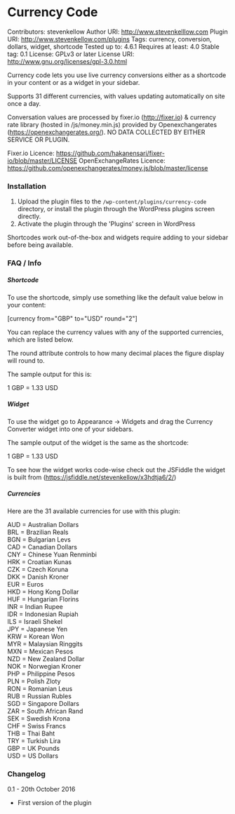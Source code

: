 # Currency Code
Contributors: stevenkellow
Author URI: http://www.stevenkelllow.com
Plugin URI: http://www.stevenkellow.com/plugins
Tags: currency, conversion, dollars, widget, shortcode
Tested up to: 4.6.1
Requires at least: 4.0
Stable tag: 0.1
License: GPLv3 or later
License URI: http://www.gnu.org/licenses/gpl-3.0.html

Currency code lets you use live currency conversions either as a shortcode in your content or as a widget in your sidebar.

Supports 31 different currencies, with values updating automatically on site once a day.

Conversation values are processed by fixer.io (http://fixer.io) & currency rate library (hosted in /js/money.min.js) provided by  Openexchangerates (https://openexchangerates.org/).  NO DATA COLLECTED BY EITHER SERVICE OR PLUGIN.

Fixer.io Licence: https://github.com/hakanensari/fixer-io/blob/master/LICENSE
OpenExchangeRates Licence: https://github.com/openexchangerates/money.js/blob/master/license

### Installation

1. Upload the plugin files to the `/wp-content/plugins/currency-code` directory, or install the plugin through the WordPress plugins screen directly.
2. Activate the plugin through the 'Plugins' screen in WordPress

Shortcodes work out-of-the-box and widgets require adding to your sidebar before being available.

### FAQ / Info

##### Shortcode

To use the shortcode, simply use something like the default value below in your content:

[currency from="GBP" to="USD" round="2"]

You can replace the currency values with any of the supported currencies, which are listed below.

The round attribute controls to how many decimal places the figure display will round to.

The sample output for this is:

1 GBP = 1.33 USD

##### Widget

To use the widget go to Appearance -> Widgets and drag the Currency Converter widget into one of your sidebars.

The sample output of the widget is the same as the shortcode:

1 GBP = 1.33 USD

To see how the widget works code-wise check out the JSFiddle the widget is built from (https://jsfiddle.net/stevenkellow/x3hdtja6/2/)


##### Currencies 

Here are the 31 available currencies for use with this plugin:

AUD  =  Australian Dollars  
BRL  =  Brazilian Reals  
BGN  =  Bulgarian Levs  
CAD  =  Canadian Dollars  
CNY  =  Chinese Yuan Renminbi  
HRK  =  Croatian Kunas  
CZK  =  Czech Koruna  
DKK  =  Danish Kroner  
EUR  =  Euros  
HKD  =  Hong Kong Dollar  
HUF  =  Hungarian Florins  
INR  =  Indian Rupee  
IDR  =  Indonesian Rupiah  
ILS  =  Israeli Shekel  
JPY  =  Japanese Yen  
KRW  =  Korean Won  
MYR  =  Malaysian Ringgits  
MXN  =  Mexican Pesos  
NZD  =  New Zealand Dollar  
NOK  =  Norwegian Kroner  
PHP  =  Philippine Pesos  
PLN  =  Polish Zloty  
RON  =  Romanian Leus  
RUB  =  Russian Rubles  
SGD  =  Singapore Dollars  
ZAR  =  South African Rand  
SEK  =  Swedish Krona  
CHF  =  Swiss Francs  
THB  =  Thai Baht  
TRY  =  Turkish Lira  
GBP  =  UK Pounds  
USD  =  US Dollars

### Changelog

0.1 - 20th October 2016
- First version of the plugin